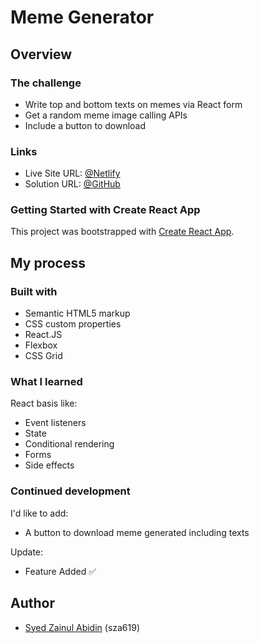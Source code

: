 # Meme Generator

## Overview

### The challenge

- Write top and bottom texts on memes via React form
- Get a random meme image calling APIs
- Include a button to download


### Links

- Live Site URL: [@Netlify](http://memesjoemama.netlify.app/)
- Solution URL: [@GitHub](https://github.com/sza619/MemeGenerator)

### Getting Started with Create React App

This project was bootstrapped with [Create React App](https://github.com/facebook/create-react-app).

## My process

### Built with

- Semantic HTML5 markup
- CSS custom properties
- React.JS
- Flexbox
- CSS Grid

### What I learned

React basis like:

- Event listeners
- State
- Conditional rendering
- Forms
- Side effects

### Continued development

I'd like to add:

- A button to download meme generated including texts

Update:

- Feature Added ✅

## Author

- [Syed Zainul Abidin](https://www.linkedin.com/in/syed-zain-706270201/)  (sza619)
